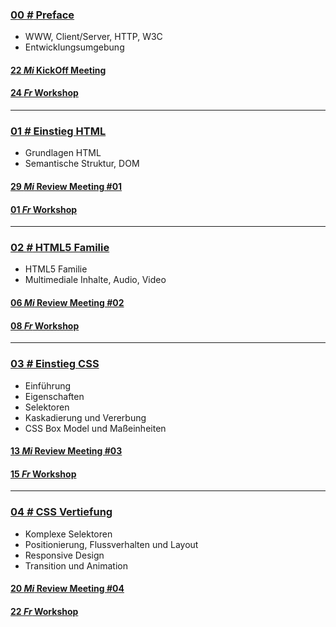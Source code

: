 ### [**00 _#_** Preface](L00)  
- WWW, Client/Server, HTTP, W3C
- Entwicklungsumgebung

#### [**22 _Mi_** KickOff Meeting](L00/Review_Meeting)

#### [**24 _Fr_** Workshop](L00/#aufgabe)

---


### [**01 _#_** Einstieg HTML](L01)  
- Grundlagen HTML
- Semantische Struktur, DOM

#### [**29 _Mi_** Review Meeting #01](L01/Review_Meeting)

#### [**01 _Fr_** Workshop](L01/#aufgabe)

---

### [**02 _#_** HTML5 Familie](L02)  
- HTML5 Familie
- Multimediale Inhalte, Audio, Video

#### [**06 _Mi_** Review Meeting #02](L02/Review_Meeting)

#### [**08 _Fr_** Workshop](L02/#aufgabe)

---

### [**03 _#_** Einstieg CSS](L03)  
- Einführung
- Eigenschaften
- Selektoren
- Kaskadierung und Vererbung
- CSS Box Model und Maßeinheiten

#### [**13 _Mi_** Review Meeting #03](L03/Review_Meeting)

#### [**15 _Fr_** Workshop](L03/#aufgabe)

---

### [**04 _#_** CSS Vertiefung](L04)

- Komplexe Selektoren
- Positionierung, Flussverhalten und Layout
- Responsive Design
- Transition und Animation

#### [**20 _Mi_** Review Meeting #04](L04/Review_Meeting)

#### [**22 _Fr_** Workshop](L04/#aufgabe)